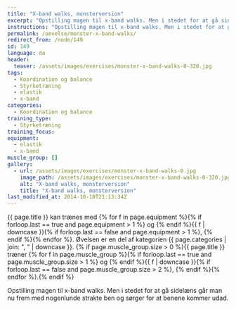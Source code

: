 ```yaml
---
title: "X-band walks, monsterversion"
excerpt: "Opstilling magen til x-band walks. Men i stedet for at gå sidelæns går man nu frem med nogenlunde strakte ben og sørger for at benene kommer udad."
instructions: "Opstilling magen til x-band walks. Men i stedet for at gå sidelæns går man nu frem med nogenlunde strakte ben og sørger for at benene kommer udad."
permalink: /oevelse/monster-x-band-walks/
redirect_from: /node/149
id: 149
language: da
header:
  teaser: /assets/images/exercises/monster-x-band-walks-0-320.jpg
tags:
  - Koordination og balance
  - Styrketræning
  - elastik
  - x-band
categories:
  - Koordination og balance
training_type:
  - Styrketræning
training_focus:
equipment:
  - elastik
  - x-band
muscle_group: []
gallery:
  - url: /assets/images/exercises/monster-x-band-walks-0.jpg
    image_path: /assets/images/exercises/monster-x-band-walks-0-320.jpg
    alt: "X-band walks, monsterversion"
    title: "X-band walks, monsterversion"
last_modified_at: 2014-10-10T21:13:34Z
---
```


{{ page.title }} kan trænes med {% for f in page.equipment %}{% if forloop.last == true and page.equipment > 1 %} og {% endif %}{{ f | downcase  }}{% if forloop.last == false and page.equipment > 1 %}, {% endif %}{% endfor %}. Øvelsen er en del af kategorien {{ page.categories | join: ", " | downcase }}. {% if page.muscle_group.size > 0 %}{{ page.title }} træner {% for f in page.muscle_group %}{% if forloop.last == true and page.muscle_group.size > 1 %} og {% endif %}{{ f | downcase }}{% if forloop.last == false and page.muscle_group.size > 2 %}, {% endif %}{% endfor %}.{% endif %}

Opstilling magen til x-band walks. Men i stedet for at gå sidelæns går man nu frem med nogenlunde strakte ben og sørger for at benene kommer udad.
